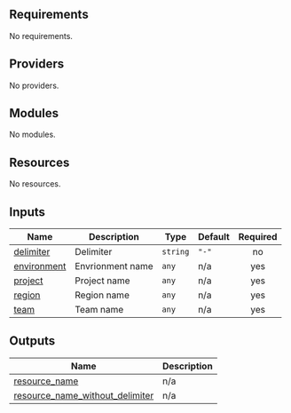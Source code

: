 <!-- BEGIN_TF_DOCS -->
## Requirements

No requirements.

## Providers

No providers.

## Modules

No modules.

## Resources

No resources.

## Inputs

| Name | Description | Type | Default | Required |
|------|-------------|------|---------|:--------:|
| <a name="input_delimiter"></a> [delimiter](#input\_delimiter) | Delimiter | `string` | `"-"` | no |
| <a name="input_environment"></a> [environment](#input\_environment) | Envrionment name | `any` | n/a | yes |
| <a name="input_project"></a> [project](#input\_project) | Project name | `any` | n/a | yes |
| <a name="input_region"></a> [region](#input\_region) | Region name | `any` | n/a | yes |
| <a name="input_team"></a> [team](#input\_team) | Team name | `any` | n/a | yes |

## Outputs

| Name | Description |
|------|-------------|
| <a name="output_resource_name"></a> [resource\_name](#output\_resource\_name) | n/a |
| <a name="output_resource_name_without_delimiter"></a> [resource\_name\_without\_delimiter](#output\_resource\_name\_without\_delimiter) | n/a |
<!-- END_TF_DOCS -->